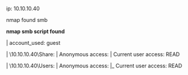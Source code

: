 
ip: 10.10.10.40

nmap found smb


**nmap smb script found**

|   account_used: guest

|   \\10.10.10.40\Share: 
|     Anonymous access: <none>
|     Current user access: READ

|   \\10.10.10.40\Users: 
|     Anonymous access: <none>
|_    Current user access: READ


